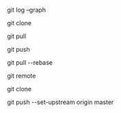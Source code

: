 git log –graph

git clone

git pull

git push

git pull --rebase

git remote

git clone

 git push --set-upstream origin master